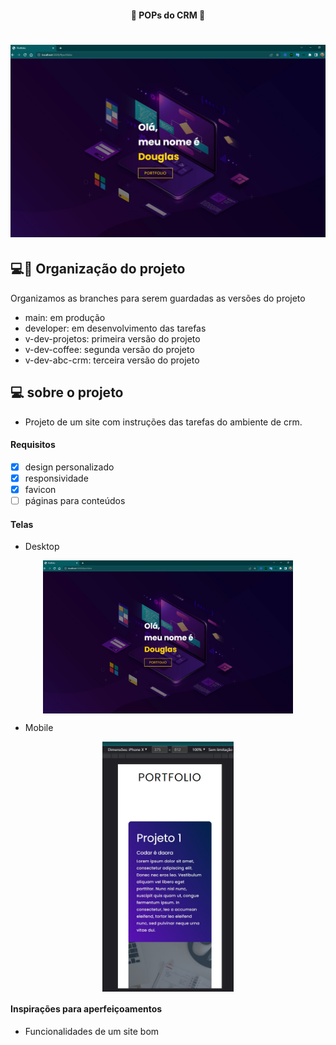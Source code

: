 <h4 align="center"> 
	🚧 POPs do CRM 🚀
</h4>

<h1 align="center">
    <img alt="Portfólio" title="#Portfólio" src="./.github/desktop-2.jpg" />
</h1> 

## 💻🔖 Organização do projeto 

Organizamos as branches para serem guardadas as versões do projeto
- main: em produção
- developer: em desenvolvimento das tarefas
- v-dev-projetos: primeira versão do projeto
- v-dev-coffee: segunda versão do projeto
- v-dev-abc-crm: terceira versão do projeto

## 💻 sobre o projeto 

- Projeto de um site com instruções das tarefas do ambiente de crm.

#### Requisitos

- [x] design personalizado
- [x] responsividade
- [x] favicon
- [ ] páginas para conteúdos

#### Telas

- Desktop

<p align="center" style="display: flex; align-items: flex-start; justify-content: center;">
    <img alt="Portfólio" title="#Portfólio" src="./.github/desktop-2.jpg" width="400px"/>
</p>

- Mobile

<p align="center" style="display: flex; align-items: flex-start; justify-content: center;">
    <img alt="Portfólio" title="#Portfólio" src="./.github/mobile-1.jpg" height="400px"/>
</p>

#### Inspirações para aperfeiçoamentos  

- Funcionalidades de um site bom
